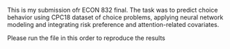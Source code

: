 This is my submission ofr ECON 832 final. The task was to predict choice behavior using CPC18 dataset of choice problems, applying neural network modeling
and integrating risk preference and attention-related covariates.

Please run the file in this order to reproduce the results  
